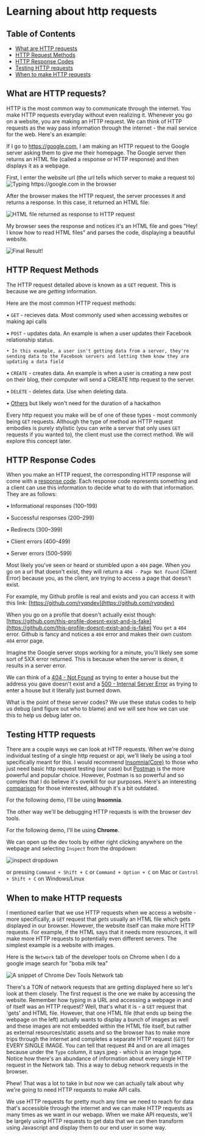 # Learning about http requests

## Table of Contents

* [What are HTTP requests](#what-are-http-requests?)
* [HTTP Request Methods](#http-request-methods)
* [HTTP Response Codes](#http-response-codes)
* [Testing HTTP requests](#testing-http-requests)
* [When to make HTTP requests](#when-to-make-http-requests)

## What are HTTP requests?

HTTP is the most common way to communicate through the internet. You make HTTP requests everyday without even realizing it. Whenever you go on a website, you are making an HTTP request. We can think of HTTP requests as the way pass information through the internet - the mail service for the web. Here's an example:

If I go to https://google.com, I am making an HTTP request to the Google server asking them to give me their homepage. The Google server then returns an HTML file (called a response or HTTP response) and then displays it as a webpage.

First, I enter the website url (the url tells which server to make a request to)
![Typing https://google.com in the browser](./assets/inputting-url.png)

After the browser makes the HTTP request, the server processes it and returns a response. In this case, it returned an HTML file:

![HTML file returned as response to HTTP request](./assets/google-server-resp.png)

My browser sees the response and notices it's an HTML file and goes "Hey! I know how to read HTML files" and parses the code, displaying a beautiful website.

![Final Result!](./assets/google-web-displayed.png)

## HTTP Request Methods

The HTTP request detailed above is known as a `GET` request. This is because we are *getting* information. 

Here are the most common HTTP request methods:

• `GET` - recieves data. Most commonly used when accessing websites or making api calls

• `POST` - updates data. An example is when a user updates their Facebook relationship status.

    • In this example, a user isn't getting data from a server, they're sending data to the Facebook servers and letting them know they are updating a data field

• `CREATE` - creates data. An example is when a user is creating a new post on their blog, their computer will send a CREATE http request to the server.

• `DELETE` - deletes data. Use when deleting data.

• [Others](https://developer.mozilla.org/en-US/docs/Web/HTTP/Methods) but likely won't need for the duration of a hackathon

Every http request you make will be of one of these types - most commonly being `GET` requests. Although the type of method an HTTP request embodies is purely stylistic (you can write a server that only uses `GET` requests if you wanted to), the client must use the correct method. We will explore this concept later.

## HTTP Response Codes

When you make an HTTP request, the corresponding HTTP response will come with a [response code](https://developer.mozilla.org/en-US/docs/Web/HTTP/Status). Each response code represents something and a client can use this information to decide what to do with that information. They are as follows:

• Informational responses (100–199)

• Successful responses (200–299)

• Redirects (300–399)

• Client errors (400–499)

• Server errors (500–599)

Most likely you've seen or heard or stumbled upon a `404` page. When you go on a url that doesn't exist, they will return a `404 - Page Not Found` (Client Error) because you, as the client, are trying to access a page that doesn't exist.

For example, my Github profile is real and exists and you can access it with this link: [https://github.com/ryqndev](https://github.com/ryqndev)

When you go on a profile that doesn't actually exist though:
[https://github.com/this-profile-doesnt-exist-and-is-fake](https://github.com/this-profile-doesnt-exist-and-is-fake)
You `get` a `404` error. Github is fancy and notices a `404` error and makes their own custom `404` error page.

Imagine the Google server stops working for a minute, you'll likely see some sort of 5XX error returned. This is because when the server is down, it results in a server error.

We can think of a [404 - Not Found](https://developer.mozilla.org/en-US/docs/Web/HTTP/Status/404) as trying to enter a house but the address you gave doesn't exist and a [500 - Internal Server Error](https://developer.mozilla.org/en-US/docs/Web/HTTP/Status/500) as trying to enter a house but it literally just burned down.

What is the point of these server codes? We use these status codes to help us debug (and figure out who to blame) and we will see how we can use this to help us debug later on.

## Testing HTTP requests

There are a couple ways we can look at HTTP requests. When we're doing individual testing of a single http request or api, we'll likely be using a tool specifically meant for this. I would recommend [Insomnia(Core)](https://insomnia.rest/download/) to those who just need basic http request testing (our case) but [Postman](https://www.postman.com/downloads/) is the more powerful and popular choice. However, Postman is so powerful and so complex that I do believe it's overkill for our purposes. Here's an interesting [comparison](https://gist.github.com/samoshkin/c0a2c0dd85b1d5b02d893a0f6ac0e93c) for those interested, although it's a bit outdated. 

For the following demo, I'll be using **Insomnia**.

The other way we'll be debugging HTTP requests is with the browser dev tools. 

For the following demo, I'll be using **Chrome**.

We can open up the dev tools by either right clicking anywhere on the webpage and selecting `Inspect` from the dropdown:

![inspect dropdown](./assets/inspect-dropdown.png)

or pressing `Command + Shift + C` or `Command + Option + C` on Mac or `Control + Shift + C` on Windows/Linux

## When to make HTTP requests

I mentioned earlier that we use HTTP requests when we access a website - more specifically, a `GET` request that *gets* usually an HTML file which gets displayed in our browser. However, the website itself can make more HTTP requests. For example, if the HTML says that it needs more resources, it will make more HTTP requests to potentially even different servers. The simplest example is a website with images.

Here is the `Network` tab of the developer tools on Chrome when I do a google image search for "boba milk tea"

![A snippet of Chrome Dev Tools Network tab](./assets/dev-tools-network.png)

There's a TON of network requests that are getting displayed here so let's look at them closely. The first request is the one we make by accessing the website. Remember how typing in a URL and accessing a webpage in and of itself was an HTTP request? Well, that's what it is - a `GET` request that 'gets' and HTML file. However, that one HTML file (that ends up being the webpage on the left) actually wants to display a bunch of images as well and these images are not embedded within the HTML file itself, but rather as external resources/static assets and so the browser has to make more trips through the internet and completes a separate HTTP request (`GET`) for EVERY SINGLE IMAGE. You can tell that request #4 and on are all images because under the `Type` column, it says jpeg - which is an image type. Notice how there's an abundance of information about every single HTTP request in the Network tab. This a way to debug network requests in the browser.

Phew! That was a lot to take in but now we can actually talk about why we're going to need HTTP requests to make API calls.

We use HTTP requests for pretty much any time we need to reach for data that's accessible through the internet and we can make HTTP requests as many times as we want in our webapp. When we make API requests, we'll be largely using HTTP requests to get data that we can then transform using Javascript and display them to our end user in some way.
